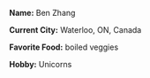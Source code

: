 **Name:** Ben Zhang

**Current City:** Waterloo, ON, Canada

**Favorite Food:** boiled veggies

**Hobby:** Unicorns
